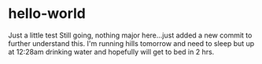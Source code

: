hello-world
===========

Just a little test
Still going, nothing major here...just added a new commit to further understand this.
I'm running hills tomorrow and need to sleep but up at 12:28am drinking water and hopefully will get to bed in 2 hrs.
